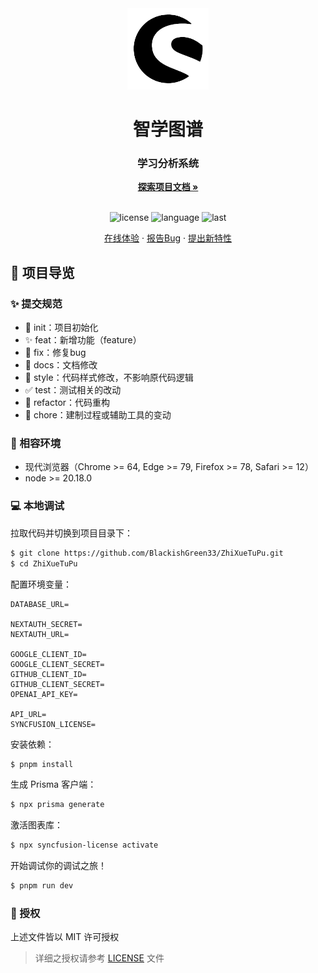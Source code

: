 <div align="center">
  <img width="130" src="https://github.com/BlackishGreen33/ZhiXueTuPu/blob/main/public/logo.png?raw=true" alt="智学图谱 Logo">
  <h1 align="center">智学图谱</h1>
  <h3>学习分析系统</h3>
  <a href="https://github.com/BlackishGreen33/ZhiXueTuPu"><strong>探索项目文档 »</strong></a>
  <br />
  <br />

![license](https://img.shields.io/github/license/BlackishGreen33/ZhiXueTuPu)
![language](https://img.shields.io/github/languages/top/BlackishGreen33/ZhiXueTuPu)
![last](https://img.shields.io/github/last-commit/BlackishGreen33/ZhiXueTuPu)

<a href="https://zhixuetupu.vercel.app/" target="_blank">在线体验</a>
·
<a href="https://github.com/BlackishGreen33/ZhiXueTuPu/issues">报告Bug</a>
·
<a href="https://github.com/BlackishGreen33/ZhiXueTuPu/issues">提出新特性</a>

</div>

## 🔖 项目导览

### ✨ 提交规范

- 🎉 init：项目初始化
- ✨ feat：新增功能（feature）
- 🐞 fix：修复bug
- 📃 docs：文档修改
- 🌈 style：代码样式修改，不影响原代码逻辑
- ✅ test：测试相关的改动
- 🔨 refactor：代码重构
- 🔧 chore：建制过程或辅助工具的变动

### 🎯 相容环境

- 现代浏览器（Chrome >= 64, Edge >= 79, Firefox >= 78, Safari >= 12）
- node >= 20.18.0

### 💻 本地调试

拉取代码并切换到项目目录下：
```bash
$ git clone https://github.com/BlackishGreen33/ZhiXueTuPu.git
$ cd ZhiXueTuPu
```

配置环境变量：
```env
DATABASE_URL=

NEXTAUTH_SECRET=
NEXTAUTH_URL=

GOOGLE_CLIENT_ID=
GOOGLE_CLIENT_SECRET=
GITHUB_CLIENT_ID=
GITHUB_CLIENT_SECRET=
OPENAI_API_KEY=

API_URL=
SYNCFUSION_LICENSE=
```

安装依赖：
```bash
$ pnpm install
```

生成 Prisma 客户端：
```bash
$ npx prisma generate
```

激活图表库：
```bash
$ npx syncfusion-license activate
```

开始调试你的调试之旅！
```bash
$ pnpm run dev
```

### 📝 授权

上述文件皆以 MIT 许可授权

> 详细之授权请参考 [LICENSE](LICENSE) 文件
